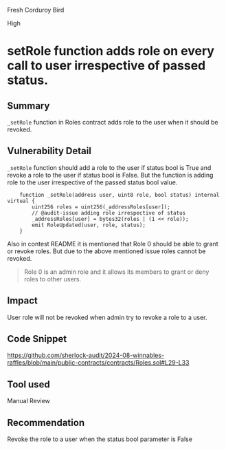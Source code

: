 Fresh Corduroy Bird

High

# setRole function adds role on every call to user irrespective of passed status.

## Summary
`_setRole` function in Roles contract adds role to the user when it should be revoked.

## Vulnerability Detail
`_setRole` function should add a role to the user if status bool is True and revoke a role to the user if status bool is False. But the function is adding role to the user irrespective of the passed status bool value.

```solidity
    function _setRole(address user, uint8 role, bool status) internal virtual {
        uint256 roles = uint256(_addressRoles[user]);
        // @audit-issue adding role irrespective of status
        _addressRoles[user] = bytes32(roles | (1 << role));
        emit RoleUpdated(user, role, status);
    }
```

Also in contest README it is mentioned that Role 0 should be able to grant or revoke roles. But due to the above mentioned issue roles cannot be revoked.

> Role 0 is an admin role and it allows its members to grant or deny roles to other users.

## Impact
User role will not be revoked when admin try to revoke a role to a user.

## Code Snippet
https://github.com/sherlock-audit/2024-08-winnables-raffles/blob/main/public-contracts/contracts/Roles.sol#L29-L33

## Tool used
Manual Review

## Recommendation
Revoke the role to a user when the status bool parameter is False